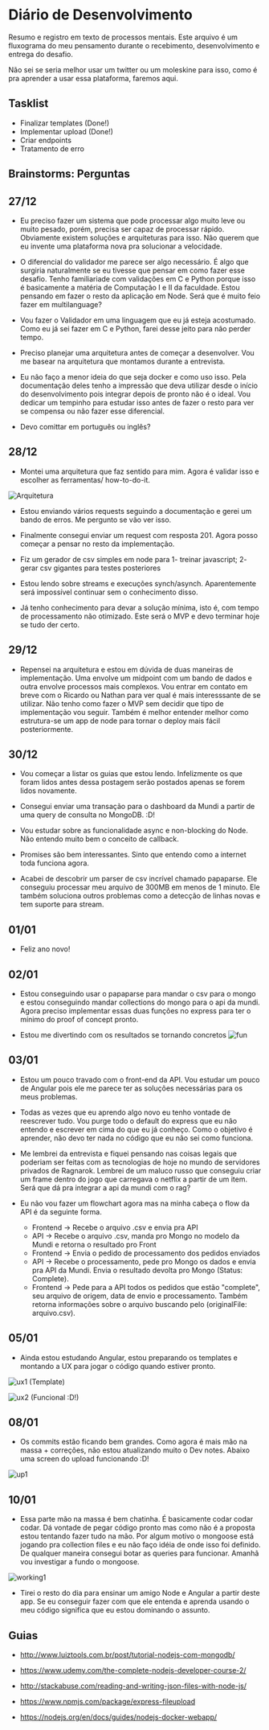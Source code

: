 # Diário de Desenvolvimento

Resumo e registro em texto de processos mentais. Este arquivo é um fluxograma do meu pensamento durante o recebimento, desenvolvimento e entrega do desafio.

Não sei se seria melhor usar um twitter ou um moleskine para isso, como é pra aprender a usar essa plataforma, faremos aqui.

## Tasklist

* Finalizar templates (Done!)
* Implementar upload (Done!)
* Criar endpoints
* Tratamento de erro

## Brainstorms: Perguntas

## 27/12

* Eu preciso fazer um sistema que pode processar algo muito leve ou muito pesado, porém, precisa ser capaz de processar rápido. Obviamente existem soluções e arquiteturas para isso. Não querem que eu invente uma plataforma nova pra solucionar a velocidade.


* O diferencial do validador me parece ser algo necessário. É algo que surgiria naturalmente se eu tivesse que pensar em como fazer esse desafio. Tenho familiariade com validações em C e Python porque isso é basicamente a matéria de Computação I e II da faculdade. Estou pensando em fazer o resto da aplicação em Node. Será que é muito feio fazer em multilanguage?


* Vou fazer o Validador em uma linguagem que eu já esteja acostumado. Como eu já sei fazer em C e Python, farei desse jeito para não perder tempo.


* Preciso planejar uma arquitetura antes de começar a desenvolver. Vou me basear na arquitetura que montamos durante a entrevista.



* Eu não faço a menor ideia do que seja docker e como uso isso. Pela documentação deles tenho a impressão que deva utilizar desde o início do desenvolvimento pois integrar depois de pronto não é o ideal. Vou dedicar um tempinho para estudar isso antes de fazer o resto para ver se compensa ou não fazer esse diferencial.


* Devo comittar em português ou inglês?

## 28/12


* Montei uma arquitetura que faz sentido para mim. Agora é validar isso e escolher as ferramentas/ how-to-do-it.

![Arquitetura](https://raw.githubusercontent.com/gabrieltet/app-mundipagg/master/etc/resources/diagram.png)

* Estou enviando vários requests seguindo a documentação e gerei um bando de erros. Me pergunto se vão ver isso.

* Finalmente consegui enviar um request com resposta 201. Agora posso começar a pensar no resto da implementação.

* Fiz um gerador de csv simples em node para 1- treinar javascript; 2- gerar csv gigantes para testes posteriores

* Estou lendo sobre streams e execuções synch/asynch. Aparentemente será impossível continuar sem o conhecimento disso.

* Já tenho conhecimento para devar a solução mínima, isto é, com tempo de processamento não otimizado. Este será o MVP e devo terminar hoje se tudo der certo.


## 29/12

* Repensei na arquitetura e estou em dúvida de duas maneiras de implementação. Uma envolve um midpoint com um bando de dados e outra envolve processos mais complexos. Vou entrar em contato em breve com o Ricardo ou Nathan para ver qual é mais interesssante de se utilizar. Não tenho como fazer o MVP sem decidir que tipo de implementação vou seguir. Também é melhor entender melhor como estrutura-se um app de node para tornar o deploy mais fácil posteriormente.

## 30/12

* Vou começar a listar os guias que estou lendo. Infelizmente os que foram lidos antes dessa postagem serão postados apenas se forem lidos novamente.

* Consegui enviar uma transação para o dashboard da Mundi a partir de uma query de consulta no MongoDB. :D!

* Vou estudar sobre as funcionalidade async e non-blocking do Node. Não entendo muito bem o conceito de callback.

* Promises são bem interessantes. Sinto que entendo como a internet toda funciona agora. 

* Acabei de descobrir um parser de csv incrível chamado papaparse. Ele conseguiu processar meu arquivo de 300MB em menos de 1 minuto. Ele também soluciona outros problemas como a detecção de linhas novas e tem suporte para stream. 

## 01/01

* Feliz ano novo!

## 02/01

* Estou conseguindo usar o papaparse para mandar o csv para o mongo e estou conseguindo mandar collections do mongo para o api da mundi. Agora preciso implementar essas duas funções no express para ter o mínimo do proof of concept pronto.

* Estou me divertindo com os resultados se tornando concretos
![fun](https://i.imgur.com/ylHnO4Z.png)

## 03/01

* Estou um pouco travado com o front-end da API. Vou estudar um pouco de Angular pois ele me parece ter as soluções necessárias para os meus problemas.

* Todas as vezes que eu aprendo algo novo eu tenho vontade de reescrever tudo. Vou purge todo o default do express que eu não entendo e escrever em cima do que eu já conheço. Como o objetivo é aprender, não devo ter nada no código que eu não sei como funciona.

* Me lembrei da entrevista e fiquei pensando nas coisas legais que poderiam ser feitas com as tecnologias de hoje no mundo de servidores privados de Ragnarok. Lembrei de um maluco russo que conseguiu criar um frame dentro do jogo que carregava o netflix a partir de um item. Será que dá pra integrar a api da mundi com o rag?

* Eu não vou fazer um flowchart agora mas na minha cabeça o flow da API é da seguinte forma.

  - Frontend -> Recebe o arquivo .csv e envia pra API
  - API -> Recebe o arquivo .csv, manda pro Mongo no modelo da Mundi e retorna o resultado pro Front
  - Frontend -> Envia o pedido de processamento dos pedidos enviados
  - API -> Recebe o processamento, pede pro Mongo os dados e envia pra API da Mundi. Envia o resultado devolta pro Mongo (Status: Complete).
  - Frontend -> Pede para a API todos os pedidos que estão "complete", seu arquivo de origem, data de envio e processamento. Também retorna informações sobre o arquivo buscando pelo (originalFile: arquivo.csv).

## 05/01
 
* Ainda estou estudando Angular, estou preparando os templates e montando a UX para jogar o código quando estiver pronto.

![ux1](https://i.imgur.com/fKUpHnJ.png)
(Template)

![ux2](https://i.imgur.com/nr0nxRR.png)
(Funcional :D!)

## 08/01

* Os commits estão ficando bem grandes. Como agora é mais mão na massa + correções, não estou atualizando muito o Dev notes. Abaixo uma screen do upload funcionando :D!

![up1](https://i.imgur.com/DFrEG5o.png)

## 10/01

* Essa parte mão na massa é bem chatinha. É basicamente codar codar codar. Dá vontade de pegar código pronto mas como não é a proposta estou tentando fazer tudo na mão. Por algum motivo o mongoose está jogando pra collection files e eu não faço idéia de onde isso foi definido. De qualquer maneira consegui botar as queries para funcionar. Amanhã vou investigar a fundo o mongoose.

![working1](https://i.imgur.com/cSADdGE.gif)

* Tirei o resto do dia para ensinar um amigo Node e Angular a partir deste app. Se eu conseguir fazer com que ele entenda e aprenda usando o meu código significa que eu estou dominando o assunto.

## Guias

- http://www.luiztools.com.br/post/tutorial-nodejs-com-mongodb/

- https://www.udemy.com/the-complete-nodejs-developer-course-2/

- http://stackabuse.com/reading-and-writing-json-files-with-node-js/

- https://www.npmjs.com/package/express-fileupload

- https://nodejs.org/en/docs/guides/nodejs-docker-webapp/
